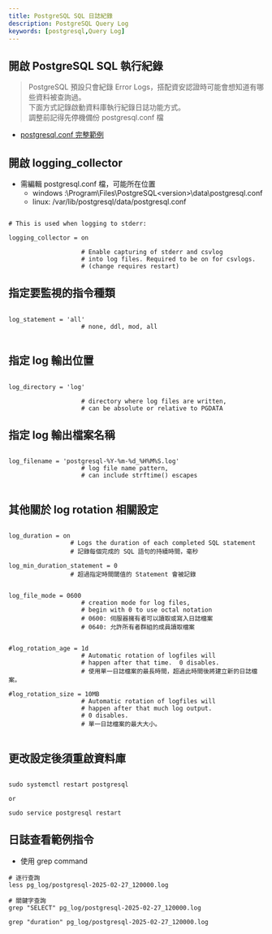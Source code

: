 ```yaml
---
title: PostgreSQL SQL 日誌紀錄
description: PostgreSQL Query Log
keywords: [postgresql,Query Log]
---
```


## 開啟 PostgreSQL SQL 執行紀錄
> PostgreSQL 預設只會紀錄 Error Logs，搭配資安認證時可能會想知道有哪些資料被查詢過。<br/>
> 下面方式記錄啟動資料庫執行紀錄日誌功能方式。  <br/>
> 調整前記得先停機備份 postgresql.conf 檔  
* [postgresql.conf 完整範例](https://github.com/postgres/postgres/blob/master/src/backend/utils/misc/postgresql.conf.sample)

## 開啟 logging_collector 

* 需編輯 postgresql.conf 檔，可能所在位置
    * windows :\Program\Files\PostgreSQL\<version\>\data\postgresql.conf
    * linux: /var/lib/postgresql/data/postgresql.conf
    
    
```properties

# This is used when logging to stderr:

logging_collector = on        

                    # Enable capturing of stderr and csvlog
                    # into log files. Required to be on for csvlogs.
                    # (change requires restart)
```

## 指定要監視的指令種類

```properties

log_statement = 'all' 
                    # none, ddl, mod, all
                    
```

## 指定 log 輸出位置

```properties

log_directory = 'log'
            
                    # directory where log files are written,
                    # can be absolute or relative to PGDATA
```

## 指定 log 輸出檔案名稱

```properties

log_filename = 'postgresql-%Y-%m-%d_%H%M%S.log'    
                    # log file name pattern,
                    # can include strftime() escapes
                    
```

## 其他關於 log rotation 相關設定
```properties

log_duration = on 
                 # Logs the duration of each completed SQL statement
                 # 記錄每個完成的 SQL 語句的持續時間，毫秒
                 
log_min_duration_statement = 0
                 # 超過指定時間閾值的 Statement 會被記錄


log_file_mode = 0600            
                    # creation mode for log files,
                    # begin with 0 to use octal notation
                    # 0600: 伺服器擁有者可以讀取或寫入日誌檔案
                    # 0640: 允許所有者群組的成員讀取檔案
                    
                    
#log_rotation_age = 1d            
                    # Automatic rotation of logfiles will
                    # happen after that time.  0 disables.
                    # 使用單一日誌檔案的最長時間，超過此時間後將建立新的日誌檔案。
                    
#log_rotation_size = 10MB        
                    # Automatic rotation of logfiles will
                    # happen after that much log output.
                    # 0 disables.
                    # 單一日誌檔案的最大大小。
                    
```


## 更改設定後須重啟資料庫

```property

sudo systemctl restart postgresql

or 

sudo service postgresql restart

```


## 日誌查看範例指令
* 使用 grep command

```
# 逐行查詢
less pg_log/postgresql-2025-02-27_120000.log

# 關鍵字查詢
grep "SELECT" pg_log/postgresql-2025-02-27_120000.log

grep "duration" pg_log/postgresql-2025-02-27_120000.log

```        